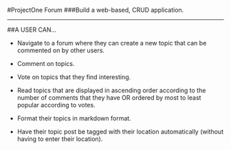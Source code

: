 #ProjectOne Forum
###Build a web-based, CRUD application.

---

##A USER CAN...

  * Navigate to a forum where they can create a new topic that can be commented on by other users.

  * Comment on topics.

  * Vote on topics that they find interesting.

  * Read topics that are displayed in ascending order according to the number of comments that they have OR ordered by most to least popular according to votes.

  * Format their topics in markdown format.

  * Have their topic post be tagged with their location automatically (without having to enter their location).
